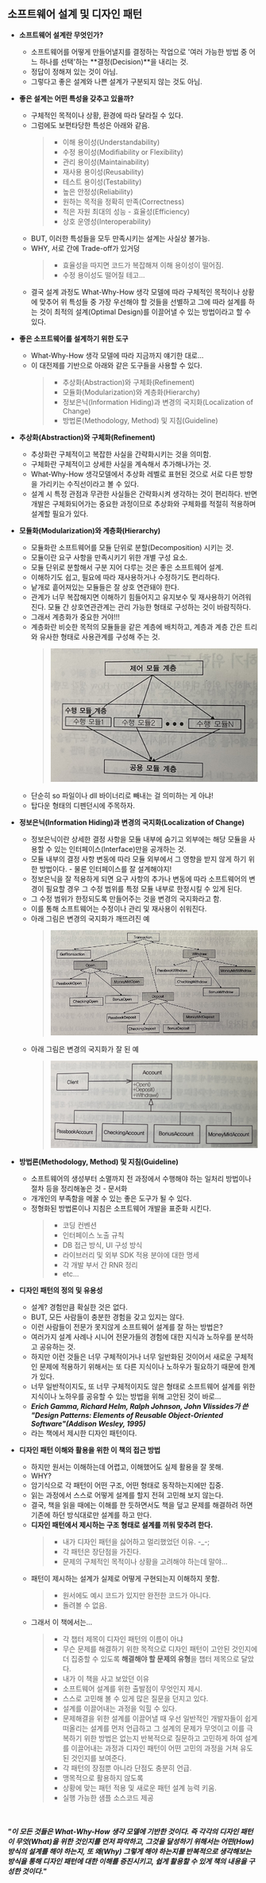 ## 소프트웨어 설계 및 디자인 패턴

- **소프트웨어 설계란 무엇인가?**
    - 소프트웨어를 어떻게 만들어낼지를 결정하는 작업으로 '여러 가능한 방법 중 어느 하나를 선택'하는 **결정(Decision)**을 내리는 것.
    - 정답이 정해져 있는 것이 아님.
    - 그렇다고 좋은 설계와 나쁜 설계가 구분되지 않는 것도 아님.

- **좋은 설계는 어떤 특성을 갖추고 있을까?**
    - 구체적인 목적이나 상황, 환경에 따라 달라질 수 있다.
    - 그럼에도 보편타당한 특성은 아래와 같음.
        > - 이해 용이성(Understandability)
        > - 수정 용이성(Modifiability or Flexibility)
        > - 관리 용이성(Maintainability)
        > - 재사용 용이성(Reusability)
        > - 테스트 용이성(Testability)
        > - 높은 안정성(Reliability)
        > - 원하는 목적을 정확히 만족(Correctness)
        > - 적은 자원 최대의 성능 - 효율성(Efficiency)
        > - 상호 운영성(Interoperability)
    - BUT, 이러한 특성들을 모두 만족시키는 설계는 사실상 불가능.
    - WHY, 서로 간에 Trade-off가 있거덩
        > - 효율성을 따지면 코드가 복잡해져 이해 용이성이 떨어짐.
        > - 수정 용이성도 떨어질 테고...
    - 결국 설계 과정도 What-Why-How 생각 모델에 따라 구체적인 목적이나 상황에 맞추어 위 특성들 중 가장 우선해야 할 것들을 선별하고 그에 따라 설계를 하는 것이 최적의 설계(Optimal Design)를 이끌어낼 수 있는 방법이라고 할 수 있다.

- **좋은 소프트웨어를 설계하기 위한 도구**
    - What-Why-How 생각 모델에 따라 지금까지 얘기한 대로...
    - 이 대전제를 기반으로 아래와 같은 도구들을 사용할 수 있다.
        > - 추상화(Abstraction)와 구체화(Refinement)
        > - 모듈화(Modularization)와 계층화(Hierarchy)
        > - 정보은닉(Information Hiding)과 변경의 국지화(Localization of Change)
        > - 방법론(Methodology, Method) 및 지침(Guideline)

- **추상화(Abstraction)와 구체화(Refinement)**
    - 추상화란 구체적이고 복잡한 사실을 간략화시키는 것을 의미함.
    - 구체화란 구체적이고 상세한 사실을 계속해서 추가해나가는 것.
    - What-Why-How 생각모델에서 추상화 레벨로 표현된 것으로 서로 다른 방향을 가리키는 수직선이라고 볼 수 있다.
    - 설계 시 특정 관점과 무관한 사실들은 간략화시켜 생각하는 것이 편리하다. 반면 개발은 구체화되어가는 중요한 과정이므로 추상화와 구체화를 적절히 적용하며 설계할 필요가 있다.

- **모듈화(Modularization)와 계층화(Hierarchy)**
    - 모듈화란 소프트웨어를 모듈 단위로 분할(Decomposition) 시키는 것.
    - 모듈이란 요구 사항을 만족시키기 위한 개별 구성 요소.
    - 모듈 단위로 분할해서 구분 지어 다루는 것은 좋은 소프트웨어 설계.
    - 이해하기도 쉽고, 필요에 따라 재사용하거나 수정하기도 편리하다.
    - 낱개로 흩어져있는 모듈들은 잘 상호 연관돼야 한다.
    - 관계가 너무 복잡해지면 이해하기 힘들어지고 유지보수 및 재사용하기 어려워진다. 모듈 간 상호연관관계는 관리 가능한 형태로 구성하는 것이 바람직하다.
    - 그래서 계층화가 중요한 거야!!!
    - 계층화란 비슷한 목적의 모듈들을 같은 계층에 배치하고, 계층과 계층 간은 트리와 유사한 형태로 사용관계를 구성해 주는 것.
        > ![](https://github.com/icodes-studio/wiki/blob/main/STUDY%2BRND/Gof%20Design%20Pattern/Assets/module.png)
    - 단순히 so 파일이나 dll 바이너리로 빼내는 걸 의미하는 게 아냐!
    - 탑다운 형태의 디펜던시에 주목하자.

- **정보은닉(Information Hiding)과 변경의 국지화(Localization of Change)**
    - 정보은닉이란 상세한 결정 사항을 모듈 내부에 숨기고 외부에는 해당 모듈을 사용할 수 있는 인터페이스(Interface)만을 공개하는 것.
    - 모듈 내부의 결정 사항 변동에 따라 모듈 외부에서 그 영향을 받지 않게 하기 위한 방법이다. - 물론 인터페이스를 잘 설계해야지!
    - 정보은닉을 잘 적용하게 되면 요구 사항의 추가나 변동에 따라 소프트웨어의 변경이 필요할 경우 그 수정 범위를 특정 모듈 내부로 한정시킬 수 있게 된다.
    - 그 수정 범위가 한정되도록 만들어주는 것을 변경의 국지화라고 함.
    - 이를 통해 소프트웨어는 수정이나 관리 및 재사용이 쉬워진다.
    - 아래 그림은 변경의 국지화가 깨뜨려진 예
        > ![](https://github.com/icodes-studio/wiki/blob/main/STUDY%2BRND/Gof%20Design%20Pattern/Assets/bad.png)
    - 아래 그림은 변경의 국지화가 잘 된 예
        > ![](https://github.com/icodes-studio/wiki/blob/main/STUDY%2BRND/Gof%20Design%20Pattern/Assets/good.png)

- **방법론(Methodology, Method) 및 지침(Guideline)**
    - 소프트웨어의 생성부터 소멸까지 전 과정에서 수행해야 하는 일처리 방법이나 절차 등을 정리해놓은 것 - 문서화
    - 개개인의 부족함을 메꿀 수 있는 좋은 도구가 될 수 있다.
    - 정형화된 방법론이나 지침은 소프트웨어 개발을 표준화 시킨다.
        > - 코딩 컨벤션
        > - 인터페이스 노출 규칙
        > - DB 접근 방식, UI 구성 방식
        > - 라이브러리 및 외부 SDK 적용 분야에 대한 명세
        > - 각 개발 부서 간 RNR 정리
        > - etc...

- **디자인 패턴의 정의 및 유용성**
    - 설계? 경험만큼 확실한 것은 없다.
    - BUT, 모든 사람들이 충분한 경험을 갖고 있지는 않다.
    - 이런 사람들이 전문가 못지않게 소프트웨어 설계를 잘 하는 방법은?
    - 여러가지 설계 사례나 시니어 전문가들의 경험에 대한 지식과 노하우를 분석하고 공유하는 것.
    - 하지만 이런 것들은 너무 구체적이거나 너무 일반화된 것이어서 새로운 구체적인 문제에 적용하기 위해서는 또 다른 지식이나 노하우가 필요하기 때문에 한계가 있다.
    - 너무 일반적이지도, 또 너무 구체적이지도 않은 형태로 소프트웨어 설계를 위한 지식이나 노하우를 공유할 수 있는 방법을 위해 고안된 것이 바로...
    - ***Erich Gamma, Richard Helm, Ralph Johnson, John Vlissides가 쓴 "Design Patterns: Elements of Reusable Object-Oriented Software"(Addison Wesley, 1995)***
    - 라는 책에서 제시한 디자인 패턴이다.
  

- **디자인 패턴 이해와 활용을 위한 이 책의 접근 방법**
    - 하지만 원서는 이해하는데 어렵고, 이해했어도 실제 활용을 잘 못해.
    - WHY?
    - 암기식으로 각 패턴이 어떤 구조, 어떤 형태로 동작하는지에만 집중.
    - 읽는 과정에서 스스로 어떻게 설계를 할지 전혀 고민해 보지 않는다.
    - 결국, 책을 읽을 때에는 이해를 한 듯하면서도 책을 덮고 문제를 해결하려 하면 기존에 하던 방식대로만 설계를 하고 만다.
    - **디자인 패턴에서 제시하는 구조 형태로 설계를 끼워 맞추려 한다.**
        > - 내가 디자인 패턴을 싫어하고 멀리했었던 이유. -_-;
        > - 각 패턴은 장단점을 가진다.
        > - 문제의 구체적인 목적이나 상황을 고려해야 하는데 말야...
    - 패턴이 제시하는 설계가 실제로 어떻게 구현되는지 이해하지 못함.
        > - 원서에도 예시 코드가 있지만 완전한 코드가 아니다.
        > - 돌려볼 수 없음.
    - 그래서 이 책에서는...
        > - 각 챕터 제목이 디자인 패턴의 이름이 아냐
        > - 무슨 문제를 해결하기 위한 목적으로 디자인 패턴이 고안된 것인지에 더 집중할 수 있도록 **해결해야 할 문제의 유형**을 챕터 제목으로 달았다.
        > - 내가 이 책을 사고 보았던 이유
        > - 소프트웨어 설계를 위한 출발점이 무엇인지 제시.
        > - 스스로 고민해 볼 수 있게 많은 질문을 던지고 있다.
        > - 설계를 이끌어내는 과정을 익힐 수 있다.
        > - 문제해결을 위한 설계를 이끌어낼 때 우선 일반적인 개발자들이 쉽게 떠올리는 설계를 먼저 언급하고 그 설계의 문제가 무엇이고 이를 극복하기 위한 방법은 없는지 반복적으로 질문하고 고민하게 하여 설계를 이끌어내는 과정과 디자인 패턴이 어떤 고민의 과정을 거쳐 유도된 것인지를 보여준다.
        > - 각 패턴의 장점뿐 아니라 단점도 충분히 언급.
        > - 맹목적으로 활용하지 않도록
        > - 상황에 맞는 패턴 적용 및 새로운 패턴 설계 능력 키움.
        > - 실행 가능한 샘플 소스코드 제공

　

***"이 모든 것들은 What-Why-How 생각 모델에 기반한 것이다. 즉 각각의 디자인 패턴이 무엇(What)을 위한 것인지를 먼저 파악하고, 그것을 달성하기 위해서는 어떤(How) 방식의 설계를 해야 하는지, 또 왜(Why) 그렇게 해야 하는지를 반복적으로 생각해보는 방식을 통해 디자인 패턴에 대한 이해를 증진시키고, 쉽게 활용할 수 있게 책의 내용을 구성한 것이다."***